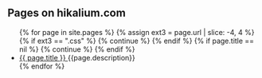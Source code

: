 ## Pages on hikalium.com

<ul>
{% for page in site.pages %}
{% assign ext3 = page.url | slice: -4, 4 %}
{%   if ext3 == ".css" %}
{%     continue %}
{%   endif %}
{%   if page.title == nil %}
{%     continue %}
{%   endif %}
<li><a href="{{ page.url | relative_url }}">
{{ page.title }}
</a> {{page.description}}</li>
{% endfor %}
</ul>

